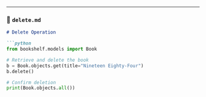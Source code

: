 
---

### 📄 `delete.md`
```markdown
# Delete Operation

```python
from bookshelf.models import Book

# Retrieve and delete the book
b = Book.objects.get(title="Nineteen Eighty-Four")
b.delete()

# Confirm deletion
print(Book.objects.all())
